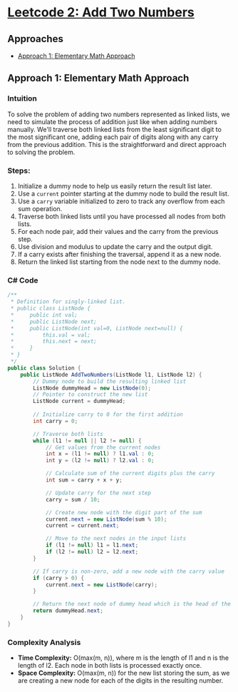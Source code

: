 # [Leetcode 2: Add Two Numbers](https://leetcode.com/problems/add-two-numbers/)

## Approaches
- [Approach 1: Elementary Math Approach](#approach-1-elementary-math-approach)

## Approach 1: Elementary Math Approach

### Intuition
To solve the problem of adding two numbers represented as linked lists, we need to simulate the process of addition just like when adding numbers manually. We'll traverse both linked lists from the least significant digit to the most significant one, adding each pair of digits along with any carry from the previous addition. This is the straightforward and direct approach to solving the problem.

### Steps:
1. Initialize a dummy node to help us easily return the result list later.
2. Use a `current` pointer starting at the dummy node to build the result list.
3. Use a `carry` variable initialized to zero to track any overflow from each sum operation.
4. Traverse both linked lists until you have processed all nodes from both lists.
5. For each node pair, add their values and the carry from the previous step.
6. Use division and modulus to update the carry and the output digit.
7. If a carry exists after finishing the traversal, append it as a new node.
8. Return the linked list starting from the node next to the dummy node.

### C# Code
```csharp
/**
 * Definition for singly-linked list.
 * public class ListNode {
 *     public int val;
 *     public ListNode next;
 *     public ListNode(int val=0, ListNode next=null) {
 *         this.val = val;
 *         this.next = next;
 *     }
 * }
 */
public class Solution {
    public ListNode AddTwoNumbers(ListNode l1, ListNode l2) {
        // Dummy node to build the resulting linked list
        ListNode dummyHead = new ListNode(0);
        // Pointer to construct the new list
        ListNode current = dummyHead;
        
        // Initialize carry to 0 for the first addition
        int carry = 0;

        // Traverse both lists
        while (l1 != null || l2 != null) {
            // Get values from the current nodes
            int x = (l1 != null) ? l1.val : 0;
            int y = (l2 != null) ? l2.val : 0;

            // Calculate sum of the current digits plus the carry
            int sum = carry + x + y;

            // Update carry for the next step
            carry = sum / 10;

            // Create new node with the digit part of the sum
            current.next = new ListNode(sum % 10);
            current = current.next;

            // Move to the next nodes in the input lists
            if (l1 != null) l1 = l1.next;
            if (l2 != null) l2 = l2.next;
        }

        // If carry is non-zero, add a new node with the carry value
        if (carry > 0) {
            current.next = new ListNode(carry);
        }

        // Return the next node of dummy head which is the head of the output list
        return dummyHead.next;
    }
}
```

### Complexity Analysis
- **Time Complexity:** O(max(m, n)), where m is the length of l1 and n is the length of l2. Each node in both lists is processed exactly once.
- **Space Complexity:** O(max(m, n)) for the new list storing the sum, as we are creating a new node for each of the digits in the resulting number.

